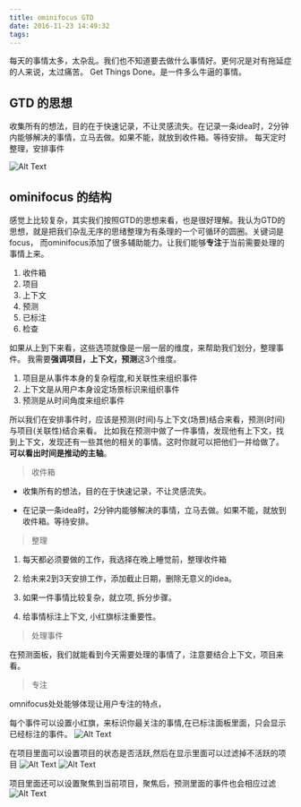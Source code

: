 ```yaml
---
title: ominifocus GTD
date: 2016-11-23 14:49:32
tags:
---
```


每天的事情太多，太杂乱。我们也不知道要去做什么事情好。更何况是对有拖延症的人来说，太过痛苦。
Get Things Done。是一件多么牛逼的事情。

## GTD 的思想

收集所有的想法，目的在于快速记录，不让灵感流失。在记录一条idea时，2分钟内能够解决的事情，立马去做。如果不能，就放到收件箱。等待安排。
每天定时整理，安排事件

![Alt Text](http://o99eh3ii0.bkt.clouddn.com//public/16-11-23/15309056.jpg ) 


## ominifocus 的结构

感觉上比较复杂，其实我们按照GTD的思想来看，也是很好理解。我认为GTD的思想，就是把我们杂乱无序的思绪整理为有条理的一个可循环的圆圈。关键词是focus， 而ominifocus添加了很多辅助能力。让我们能够**专注**于当前需要处理的事情上来。

1. 收件箱 
2. 项目
3. 上下文
4. 预测
5. 已标注
6. 检查

如果从上到下来看，这些选项就像是一层一层的维度，来帮助我们划分，整理事件。 我需要**强调项目，上下文，预测**这3个维度。

1. 项目是从事件本身的复杂程度,和关联性来组织事件
2. 上下文是从用户本身设定场景标识来组织事件
3. 预测是从时间角度来组织事件

所以我们在安排事件时，应该是预测(时间)与上下文(场景)结合来看，预测(时间)与项目(关联性)结合来看。 比如我在预测中做了一件事情，发现他有上下文，找到上下文，发现还有一些其他的相关的事情。这时你就可以把他们一并给做了。 **可以看出时间是推动的主轴**。

> 收件箱

* 收集所有的想法，目的在于快速记录，不让灵感流失。

* 在记录一条idea时，2分钟内能够解决的事情，立马去做。如果不能，就放到收件箱。等待安排。

> 整理

1. 每天都必须要做的工作，我选择在晚上睡觉前，整理收件箱

2. 给未来2到3天安排工作，添加截止日期，删除无意义的idea。

3. 如果一件事情比较复杂，就立项, 拆分步骤。

4. 给事情标注上下文, 小红旗标注重要性。

> 处理事件

在预测面板，我们就能看到今天需要处理的事情了，注意要结合上下文，项目来看。


> 专注

omnifocus处处能够体现让用户专注的特点，

每个事件可以设置小红旗，来标识你最关注的事情,在已标注面板里面，只会显示已经标注的事件。
![Alt Text](http://o99eh3ii0.bkt.clouddn.com//public/16-11-23/79636341.jpg ) 

在项目里面可以设置项目的状态是否活跃,然后在显示里面可以过滤掉不活跃的项目
![Alt Text](http://o99eh3ii0.bkt.clouddn.com//public/16-11-23/51999784.jpg ) 
![Alt Text](http://o99eh3ii0.bkt.clouddn.com//public/16-11-23/49209226.jpg ) 

项目里面还可以设置聚焦到当前项目，聚焦后，预测里面的事件也会相应过滤
![Alt Text](http://o99eh3ii0.bkt.clouddn.com//public/16-11-23/2763880.jpg ) 







